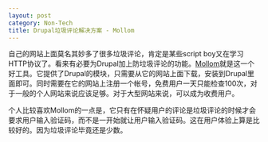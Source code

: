 ```yaml
---
layout: post
category: Non-Tech
title: Drupal垃圾评论解决方案 - Mollom
---
```



自己的网站上面莫名其妙多了很多垃圾评论，肯定是某些script boy又在学习HTTP协议了。看来有必要为Drupal加上防垃圾评论的功能。<a href="http://mollom.com/">Mollom</a>就是这一个好工具。它提供了Drupal的模块，只需要从它的网站上面下载，安装到Drupal里面即可。同时需要在它的网站上注册一个帐号，免费用户一天只能检查100次，对于一般的个人网站来说应该足够。对于大型网站来说，可以成为收费用户。



个人比较喜欢Mollom的一点是，它只有在怀疑用户的评论是垃圾评论的时候才会要求用户输入验证码，而不是一开始就让用户输入验证码。这在用户体验上算是比较好的。因为垃圾评论毕竟还是少数。
